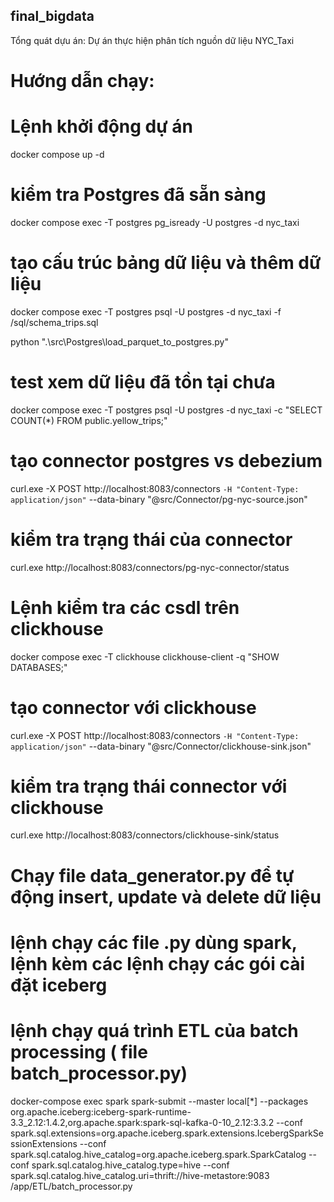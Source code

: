 ## final_bigdata
Tổng quát dựu án: Dự án thực hiện phân tích nguồn dữ liệu NYC_Taxi
# Hướng dẫn chạy:
# Lệnh khởi động dự án
docker compose up -d
# kiểm tra Postgres đã sẵn sàng
docker compose exec -T postgres pg_isready -U postgres -d nyc_taxi
# tạo cấu trúc bảng dữ liệu và thêm dữ liệu
docker compose exec -T postgres psql -U postgres -d nyc_taxi -f /sql/schema_trips.sql
<!-- docker compose exec -T postgres psql -U postgres -d nyc_taxi -f /sql/seed_trips.sql -->
python ".\src\Postgres\load_parquet_to_postgres.py"
# test xem dữ liệu đã tồn tại chưa
docker compose exec -T postgres psql -U postgres -d nyc_taxi -c "SELECT COUNT(*) FROM public.yellow_trips;"
# tạo connector postgres vs debezium
curl.exe -X POST http://localhost:8083/connectors `
  -H "Content-Type: application/json" `
  --data-binary "@src/Connector/pg-nyc-source.json"
# kiểm tra trạng thái của connector
curl.exe http://localhost:8083/connectors/pg-nyc-connector/status
# Lệnh kiểm tra các csdl trên clickhouse
docker compose exec -T clickhouse clickhouse-client -q "SHOW DATABASES;"
# tạo connector với clickhouse
curl.exe -X POST http://localhost:8083/connectors `
  -H "Content-Type: application/json" `
  --data-binary "@src/Connector/clickhouse-sink.json"
# kiểm tra trạng thái connector với clickhouse
curl.exe http://localhost:8083/connectors/clickhouse-sink/status
# Chạy file data_generator.py để tự động insert, update và delete dữ liệu
# lệnh chạy các file .py dùng spark, lệnh kèm các lệnh chạy các gói cài đặt iceberg
# lệnh chạy quá trình ETL của batch processing ( file batch_processor.py)
docker-compose exec spark spark-submit --master local[*] --packages org.apache.iceberg:iceberg-spark-runtime-3.3_2.12:1.4.2,org.apache.spark:spark-sql-kafka-0-10_2.12:3.3.2 --conf spark.sql.extensions=org.apache.iceberg.spark.extensions.IcebergSparkSessionExtensions --conf spark.sql.catalog.hive_catalog=org.apache.iceberg.spark.SparkCatalog --conf spark.sql.catalog.hive_catalog.type=hive --conf spark.sql.catalog.hive_catalog.uri=thrift://hive-metastore:9083 /app/ETL/batch_processor.py

  


